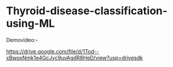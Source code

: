 # Thyroid-disease-classification-using-ML

Demovideo:-

https://drive.google.com/file/d/1Tod--xBwoxNmk1e4GcJvc9uvAgdR8HeD/view?usp=drivesdk
